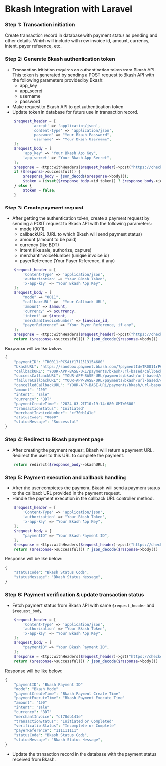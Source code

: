 # Bkash Integration with Laravel


### Step 1: Transaction initiation
Create transaction record in database with payment status as pending and other details.
Which will include with new invoice id, amount, currency, intent, payer reference, etc.


### Step 2: Generate Bkash authentication token
- Transaction initiation requires an authentication token from Bkash API. This token is generated by sending a POST request to Bkash API with the following parameters provided by Bkash:
    - app_key
    - app_secret
    - username
    - password 
- Make request to Bkash API to get authentication token.
- Update token in database for future use in transaction record.
```php
    $request_header = [
            'accept' => 'application/json',
            'content-type' => 'application/json',
            'password' => "Your Bkash Password",
            'username' => "Your Bkash Username",
    ];
    $request_body = [
        'app_key' => "Your Bkash App Key",
        'app_secret' => "Your Bkash App Secret",
    ];
    $response = Http::withHeaders($request_header)->post("https://checkout.sandbox.bka.sh/v1.2.0-beta/checkout/token/grant", $request_body);
    if ($response->successful()) {
        $response_body = json_decode($response->body());
        $token = (isset($response_body->id_token)) ? $response_body->id_token : false;
    } else {
        $token = false;
    }
```
### Step 3: Create payment request
- After getting the authentication token, create a payment request by sending a POST request to Bkash API with the following parameters:
    - mode (0011)
    - callbackURL (URL to which Bkash will send payment status)
    - amount (amount to be paid)
    - currency (like BDT)
    - intent (like sale, authorize, capture)
    - merchantInvoiceNumber (unique invoice id)
    - payerReference (Your Payer Reference, if any)
```php
    $request_header = [
        'Content-Type' => 'application/json',
        'authorization' => "Your Bkash Token",
        'x-app-key' => "Your Bkash App Key",
    ];
    $request_body = [
        "mode" => "0011",
        "callbackURL" =>  "Your Callback URL",
        'amount' => $amount,
        'currency' => $currency,
        'intent' => $intent,
        'merchantInvoiceNumber' => $invoice_id,
        "payerReference" => "Your Payer Reference, if any",
    ];
    $response = Http::withHeaders($request_header)->post("https://checkout.sandbox.bka.sh/v1.2.0-beta/checkout/payment/create", $request_body);
    return ($response->successful()) ? json_decode($response->body()) : false;
```
Response will be like below:
```php
{
    "paymentID": "TR0011rPCSAif1711513154680"
    "bkashURL": "https://sandbox.payment.bkash.com/?paymentId=TR0011rPCSAif1711513154680&hash=f(qh-cTfPjB4MWj8PY8(Ch3JZ4KHcVcEpmMGsgYpx9p)TAk4M5SDxURRJegxtFf)O)3BOi0)aVR.f4)9bXbawvS9ja!3D-l0MNTG1711513154680&mode=0011&apiVersion=v1.2.0-beta"
    "callbackURL": "YOUR-APP-BASE-URL/payments/bkash/url-based/callback/cf70db141e"
    "successCallbackURL": "YOUR-APP-BASE-URL/payments/bkash/url-based/callback/cf70db141e?paymentID=TR0011rPCSAif1711513154680&status=success"
    "failureCallbackURL": "YOUR-APP-BASE-URL/payments/bkash/url-based/callback/cf70db141e?paymentID=TR0011rPCSAif1711513154680&status=failure"
    "cancelledCallbackURL": "YOUR-APP-BASE-URL/payments/bkash/url-based/callback/cf70db141e?paymentID=TR0011rPCSAif1711513154680&status=cancel"
    "amount": "100"
    "intent": "sale"
    "currency": "BDT"
    "paymentCreateTime": "2024-03-27T10:19:14:680 GMT+0600"
    "transactionStatus": "Initiated"
    "merchantInvoiceNumber": "cf70db141e"
    "statusCode": "0000"
    "statusMessage": "Successful"
}

```
### Step 4: Redirect to Bkash payment page
- After creating the payment request, Bkash will return a payment URL. Redirect the user to this URL to complete the payment.
```php
    return redirect($response_body->bkashURL);
```
### Step 5: Payment execution and callback handling
- After the user completes the payment, Bkash will send a payment status to the callback URL provided in the payment request.
- Handle the payment execution in the callback URL controller method.
```php
    $request_header = [
        'Content-Type' => 'application/json',
        'authorization' => "Your Bkash Token",
        'x-app-key' => "Your Bkash App Key",
    ];
    $request_body = [
        "paymentID" => "Your Bkash Payment ID",
    ];
    $response = Http::withHeaders($request_header)->post("https://checkout.sandbox.bka.sh/v1.2.0-beta/checkout/payment/execute", $request_body);
    return ($response->successful()) ? json_decode($response->body()) : false;
```
Response will be like below:
```php
{
    "statusCode": "Bkash Status Code",
    "statusMessage": "Bkash Status Message",
}
```
### Step 6: Payment verification & update transaction status
- Fetch payment status from Bkash API with same `$request_header` and `$request_body`.
```php
    $request_header = [
        'Content-Type' => 'application/json',
        'authorization' => "Your Bkash Token",
        'x-app-key' => "Your Bkash App Key",
    ];
    $request_body = [
        "paymentID" => "Your Bkash Payment ID",
    ];
    $response = Http::withHeaders($request_header)->get("https://checkout.sandbox.bka.sh/v1.2.0-beta/checkout/payment/query");
    return ($response->successful()) ? json_decode($response->body()) : false;
```
Response will be like below:
```php
{
    "paymentID": "Bkash Payment ID"
    "mode": "Bkash Mode"
    "paymentCreateTime": "Bkash Payment Create Time"
    "paymentExecuteTime": "Bkash Payment Execute Time"
    "amount": "100"
    "intent": "sale"
    "currency": "BDT"
    "merchantInvoice": "cf70db141e"
    "transactionStatus": "Initiated or Completed"
    "verificationStatus": "Incomplete or Complete"
    "payerReference": "111111111"
    "statusCode": "Bkash Status Code",
    "statusMessage": "Bkash Status Message",
}
```
- Update the transaction record in the database with the payment status received from Bkash.


